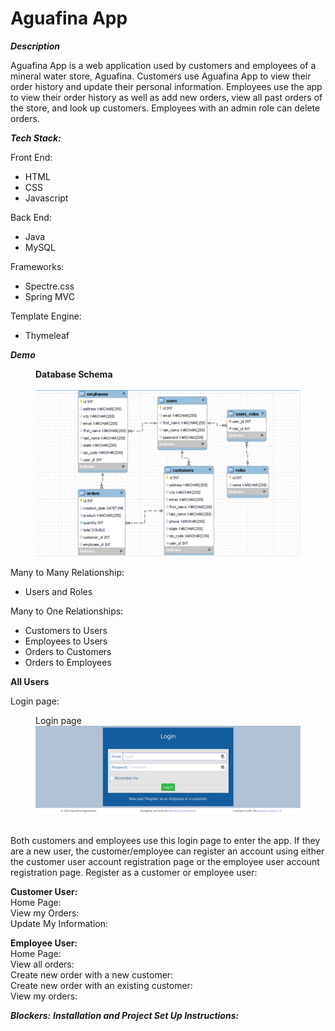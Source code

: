 # Aguafina App
<b><em>Description</em></b></br>

Aguafina App is a web application used by customers and employees of a mineral water store, Aguafina. Customers use Aguafina App to view their order history and update their personal information. Employees use the app to view their order history as well as add new orders, view all past orders of the store, and look up customers. Employees with an admin role can delete orders.

<b><em>Tech Stack:</em></b>

Front End:</br>
<ul>
  <li>HTML</li>
  <li>CSS</li>
  <li>Javascript</li>
 </ul>

Back End:</br>
<ul>
  <li>Java</li>
  <li>MySQL</li>
</ul>

Frameworks:</br>
<ul>
  <li>Spectre.css</li>
  <li>Spring MVC</li>
</ul>

Template Engine:</br>
<ul>
  <li>Thymeleaf</li>
</ul>

<b><em>Demo</em></b></br>


<figure>
  <figcaption><b>Database Schema</b></figcaption></br>
  <img alt="Schema for Aguafina Database" src="screenshots/database_schema.png">
</figure>
Many to Many Relationship:</br>
<ul>
  <li>Users and Roles</li>
</ul>

Many to One Relationships:</br>
<ul>
  <li>Customers to Users</li>
  <li>Employees to Users</li>
  <li>Orders to Customers</li>
  <li>Orders to Employees</li>
</ul>


<b>All Users</b></br>

Login page:</br>
<figure>
  <figcaption>Login page</figcaption>
  <img alt="Login page" src="screenshots/login_page.png">
  </figure>
</br>
Both customers and employees use this login page to enter the app. If they are a new user, the customer/employee can register an account using either the customer user account registration page or the employee user account registration page.
Register as a customer or employee user:</br>

<b>Customer User:</b></br>
Home Page:</br>
View my Orders:</br>
Update My Information:</br>

<b>Employee User:</b></br>
Home Page:</br>
View all orders:</br>
Create new order with a new customer:</br>
Create new order with an existing customer:</br>
View my orders:</br>

<b><em>Blockers:</em></b>
<b><em>Installation and Project Set Up Instructions:</em></br>


